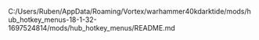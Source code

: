 C:/Users/Ruben/AppData/Roaming/Vortex/warhammer40kdarktide/mods/hub_hotkey_menus-18-1-32-1697524814/mods/hub_hotkey_menus/README.md